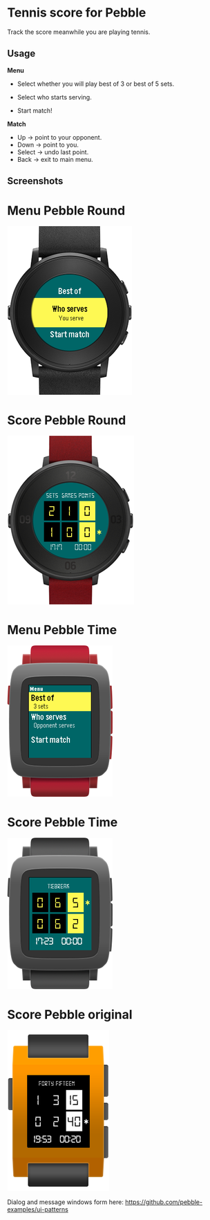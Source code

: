 
Tennis score for Pebble
==================
Track the score meanwhile you are playing tennis.

## Usage
**Menu**

- Select whether you will play best of 3 or best of 5 sets.

- Select who starts serving.

- Start match!
 
**Match**

- Up -> point to your opponent.
- Down -> point to you.
- Select -> undo last point.
- Back -> exit to main menu.

## Screenshots

# Menu Pebble Round

![](screenshots/pebble-time-round-black-menu.png)

# Score Pebble Round

![](screenshots/pebble-time-round-red-score.png)

# Menu Pebble Time

![](screenshots/pebble-time-red-menu.png)

# Score Pebble Time

![](screenshots/pebble-time-black_score.png)

# Score Pebble original

![](screenshots/pebble-orange-score.png)

Dialog and message windows form here: https://github.com/pebble-examples/ui-patterns
